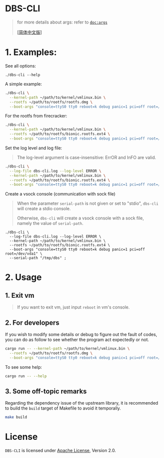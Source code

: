 # DBS-CLI

> for more details about args: refer to [`doc:args`](docs/args.md)
> 
> [[简体中文版]](README_zh.md)

# 1. Examples:

See all options:

```
./dbs-cli --help
```

A simple example:

```bash
./dbs-cli \
  --kernel-path ~/path/to/kernel/vmlinux.bin \
  --rootfs ~/path/to/rootfs/rootfs.dmg \
  --boot-args "console=ttyS0 tty0 reboot=k debug panic=1 pci=off root=/dev/vda1" ;
```

For the rootfs from firecracker:

```bash
./dbs-cli \
  --kernel-path ~/path/to/kernel/vmlinux.bin \
  --rootfs ~/path/to/rootfs/bionic.rootfs.ext4 \
  --boot-args "console=ttyS0 tty0 reboot=k debug panic=1 pci=off root=/dev/vda" ;
```


Set the log level and log file:

> The log-level argument is case-insensitive: ErrOR and InFO are valid.

```bash
./dbs-cli \
  --log-file dbs-cli.log --log-level ERROR \
  --kernel-path ~/path/to/kernel/vmlinux.bin \
  --rootfs ~/path/to/rootfs/bionic.rootfs.ext4 \
  --boot-args "console=ttyS0 tty0 reboot=k debug panic=1 pci=off root=/dev/vda1" ;
```

Create a vsock console (communication with sock file)

> When the parameter `serial-path` is not given or set to "stdio", `dbs-cli` will create a stdio console.
> 
> Otherwise, `dbs-cli` will create a vsock console with a sock file, namely the value of `serial-path`.

```
./dbs-cli \
  --log-file dbs-cli.log --log-level ERROR \
  --kernel-path ~/path/to/kernel/vmlinux.bin \
  --rootfs ~/path/to/rootfs/bionic.rootfs.ext4 \
  --boot-args "console=ttyS0 tty0 reboot=k debug panic=1 pci=off root=/dev/vda1" \
  --serial-path "/tmp/dbs" ;
```

# 2. Usage

## 1. Exit vm

> If you want to exit vm, just input `reboot` in vm's console.

## 2. For developers

If you wish to modify some details or debug to figure out the fault of codes, you can do as follow to see whether the program act expectedly or not.

```bash
cargo run -- --kernel-path ~/path/to/kernel/vmlinux.bin \
  --rootfs ~/path/to/rootfs/rootfs.dmg \
  --boot-args "console=ttyS0 tty0 reboot=k debug panic=1 pci=off root=/dev/vda1" ;
```

To see some help:

```bash
cargo run -- --help
```

## 3. Some off-topic remarks

Regarding the dependency issue of the upstream library, it is recommended to build the `build` target of Makefile to avoid it temporally.

```bash
make build
```

# License

`DBS-CLI` is licensed under [Apache License](http://www.apache.org/licenses/LICENSE-2.0), Version 2.0.